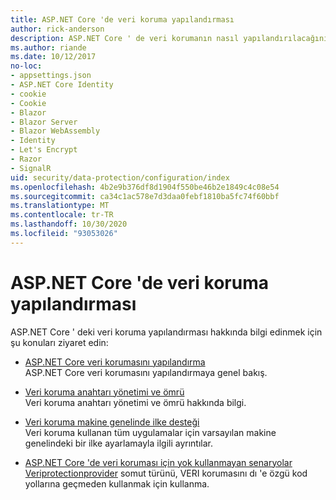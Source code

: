 ```yaml
---
title: ASP.NET Core 'de veri koruma yapılandırması
author: rick-anderson
description: ASP.NET Core ' de veri korumanın nasıl yapılandırılacağını açıklayan konuları bulun.
ms.author: riande
ms.date: 10/12/2017
no-loc:
- appsettings.json
- ASP.NET Core Identity
- cookie
- Cookie
- Blazor
- Blazor Server
- Blazor WebAssembly
- Identity
- Let's Encrypt
- Razor
- SignalR
uid: security/data-protection/configuration/index
ms.openlocfilehash: 4b2e9b376df8d1904f550be46b2e1849c4c08e54
ms.sourcegitcommit: ca34c1ac578e7d3daa0febf1810ba5fc74f60bbf
ms.translationtype: MT
ms.contentlocale: tr-TR
ms.lasthandoff: 10/30/2020
ms.locfileid: "93053026"
---
```

# <a name="data-protection-configuration-in-aspnet-core"></a>ASP.NET Core 'de veri koruma yapılandırması

ASP.NET Core ' deki veri koruma yapılandırması hakkında bilgi edinmek için şu konuları ziyaret edin:

* [ASP.NET Core veri korumasını yapılandırma](xref:security/data-protection/configuration/overview)  
  ASP.NET Core veri korumasını yapılandırmaya genel bakış.

* [Veri koruma anahtarı yönetimi ve ömrü](xref:security/data-protection/configuration/default-settings)  
  Veri koruma anahtarı yönetimi ve ömrü hakkında bilgi.

* [Veri koruma makine genelinde ilke desteği](xref:security/data-protection/configuration/machine-wide-policy)  
  Veri koruma kullanan tüm uygulamalar için varsayılan makine genelindeki bir ilke ayarlamayla ilgili ayrıntılar.

* [ASP.NET Core 'de veri koruması için yok kullanmayan senaryolar](xref:security/data-protection/configuration/non-di-scenarios)  
  [Veriprotectionprovider](/dotnet/api/Microsoft.AspNetCore.DataProtection.DataProtectionProvider) somut türünü, VERI korumasını dı 'e özgü kod yollarına geçmeden kullanmak için kullanma.
